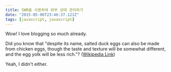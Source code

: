 ```yaml
---
title: SWR을 사용하여 외부 상태 관리하기
date: "2015-05-06T23:46:37.121Z"
tags: [javascript, javascript]
---
```


Wow! I love blogging so much already.

Did you know that "despite its name, salted duck eggs can also be made from
chicken eggs, though the taste and texture will be somewhat different, and the
egg yolk will be less rich."?
([Wikipedia Link](https://en.wikipedia.org/wiki/Salted_duck_egg))

Yeah, I didn't either.
